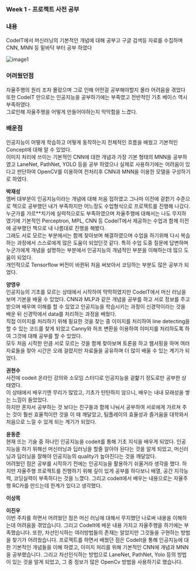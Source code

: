  ### Week 1 - 프로젝트 사전 공부
 ### **내용** 
 CodeIT에서 머신러닝의 기본적인 개념에 대해 공부고 구글 검색등 자료를 수집하며 CNN, MNN 등 밑바닥 부터 공부 하였다   
 
  ![image1](/document/images/image1.jpg)  
 ### **어려웠던점**
  자율주행의 원리 조차 몰랐으며 그로 인해 어떤걸 공부해야할지 몰라 어려움을 겪었다   
 또한 CodeIT 만으로는 인공지능을 공부하기에는 부족였고 전반적인 기초 베이스 역시 부족하였다.    
 그로인해 자율주행을 어떻게 만들어야하는지 막막함을 느겼다.
 
 ### **배운점**  
 인공지능이 어떻게 학습하고 어떻게 동작하는지 전체적인 흐름을 배웠고 기본적인 Concept에 대해 알 수 있었다.   
 이미지 처리에 쓰이는 기본적인 CNN에 대한 개념과 가장 기본 형태의 MNN을 공부하였고 LaneNet, PathNet, YOLO 등을 공부 하였으나 
 실제로 사용하기에는 어려움이 있다고 판단하여 OpenCV를 이용하여 전처리후 CNN과 MNN을 이용한 모델을 구성하기로 하였다.   
 
 **박재성**   
 멤버 대부분이 인공지능이라는 개념에 대해 처음 접하였고 그나마 이전에 겉핡기 수준으로 책으로 공부했던 내가 부족하지만 
 어느정도 수업형식으로 프로젝트를 진행해 나갔다.   
 누군가를 가르**치기에 실력적으로도 부족하였으며 자율주행에 대해서는 나도 무지하였기에 기본적인
 Perceptron, MPL, CNN 등 CodeIT에서 제공하는 수업과 함께 이전에 공부했던 책으로 내 나름대로 진행을 해봤다.   
 그래도 서로 모르는 부분에서는 함께 찾아보며 해결하였으며 수업을 하기위해 다시 복습하는 과정에서 스스로에게 많은 도움이 되었던것 같다.
 특히 수업 도중 질문에 답변하며 누군가에게 개념을 설명하는 부분에서 인공지능의 개념적인 부분을 이해하는데 많으 도움이 되었다.   
 개인적으로 Tensorflow 버전이 바뀐뒤 처음 써보아서 코딩하는 부분도 많은 공부가 되었다.
 
 **양영우**   
 인공지능의 기초를 모르는 상태에서 시작하여 막막하였지만 CodeIT에서 머신 러닝을 보며 기본을 배울 수 있었다.
 CNN과 MLP과 같은 개념을 공부를 하고 서로 정보를 주고 받으며 배우며 이해를 할 수 있었고 인공지능을 학습시키는 과정이 신경막이라는 것을 배운 뒤 신경막에서 data를 처리하는 과정을 배웠다.   
 직접 이미지를 처리하기 위해 필요한 것을 찾는 중 이미지를 처리하여 line detecting을 할 수 있는 코드를 찾게 되었고 
 Canny와 허프 변환을 이용하여 이미지를 처리하도록 하여 그것에 대해 공부를 할 수 있었다.   
 모두 처음 시작한 만큼 서로 모르는 것을 함께 찾아보며 토론을 하고 웹서핑을 하며 여러 자료들을 찾아 시간은 오래 걸렸지만 자료들을 공유하며 더 많이 배울 수 있는 계기가 되었다.
 
 **권현수**  
 사전에 codeit 온라인 강의와 소모임 스터디로 인공지능을 겉핥기 정도로만 공부한 상태였다.  
 이 상태에서 배우기엔 무리가 많았고, 기초가 탄탄하지 않으니, 배우는 내내 모래성을 쌓는 느낌이 들었었다.  
 하지만 혼자서 공부하는 것 보다는 친구들과 함께 나눠서 공부하여 서로에게 가르쳐 주는 것이 훨씬 효율적이란 것을 이 때 깨달았고, 팀플레이의 효율성과 즐거움을 대학와서 처음으로 느낄 수 있게 되는 계기가 되었다. 

 **윤동준**  
 현재 뜨는 기술 중 하나인 인공지능을 codeit를 통해 기초 지식을 배우게 되었다. 인공지능을 하기 위해선 머신러닝과 딥러닝을 할줄 알아야 된다는 것을 알게 되었고, 
 머신러닝과 딥러닝을 잘해야 인공지능의 quality가 높아진다는 것을 깨달았다. 
 <br/>어려웠던 점은 공부를 시작하기 전에는 인공지능을 활용하기 쉬울거라 생각을 했다.  하지만 자율주행 프로젝트를 진행하기 위해 깊이 있게 공부를 하다보니 배열, 공간 지각능력,
 코딩실력이 부족하다는 것을 느꼈다. 그리고 codeit에서 배우는 내용으로는 자율주행 RC카를 만드는데 한계가 있다고 생각했다. 
 
 **이상목**  
 
  
 **이진우**  
 이번 주차를 하면서 어려웠던 점은 머신 러닝에 대해서 무지했던 나로써 내용을 이해하는데 어려움을 겪었습니다. 그리고 CodeIt에 배운 내용 가지고 자율주행을 하기에는 부족했습니다. 또한, 차선인식하는 여러방법들의 존재는 알았지만 그것들을 구현하는 방법을 찾기가 어려웠습니다. 프로젝트를 하면서 배웠던 점은 CodeIt을 통해 인공지능에 대한 기본적인 개념들을 이해 하였고, 이미지 처리를 위해 기본적인 CNN에 개념과 MNN을 공부했습니다. 그리고 차선인식하는 방법으로 LaneNet, PathNet, Yolo 등의 방법이 있는 것을 알게 되었고, 그 중 정보가 많은 OpenCv 방법을 사용하기로 했습니다.

